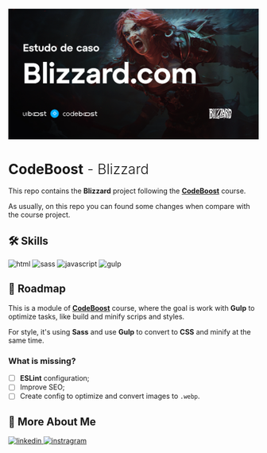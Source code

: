 ![CodeBoost - Blizzard](assets/share-og.jpg)

<h1 style='font-weight: 300'><strong>CodeBoost</strong> - Blizzard</h1>

This repo contains the **Blizzard** project following the **[CodeBoost](https://codeboost.com.br)** course.

As usually, on this repo you can found some changes when compare with the course project.

## 🛠 Skills

![html][html] ![sass][sass] ![javascript][javascript] ![gulp][gulp]

## 📄 Roadmap

This is a module of **[CodeBoost](https://codeboost.com.br)** course, where the goal is work with **Gulp** to optimize tasks, like build and minify scrips and styles.

For style, it's using **Sass** and use **Gulp** to convert to **CSS** and minify at the same time.

### What is missing?

-   [ ] **ESLint** configuration;
-   [ ] Improve SEO;
-   [ ] Create config to optimize and convert images to `.webp`.

## 🔗 More About Me

[
![linkedin](https://img.shields.io/badge/linkedin-0A66C2?style=for-the-badge&logo=linkedin&logoColor=white)
](https://www.linkedin.com/in/lucasdonay/)
[![instragram](https://img.shields.io/badge/instragram-E4405F?style=for-the-badge&logo=instagram&logoColor=white)](https://www.instagram.com/donays/)

[html]: https://img.shields.io/badge/html-1E4174?style=for-the-badge&logo=html5&logoColor=white
[sass]: https://img.shields.io/badge/sass-1E4174?style=for-the-badge&logo=sass&logoColor=white
[javascript]: https://img.shields.io/badge/javascript-1E4174?style=for-the-badge&logo=javascript&logoColor=white
[gulp]: https://img.shields.io/badge/gulp-1E4174?style=for-the-badge&logo=gulp&logoColor=white